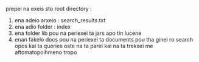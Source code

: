 prepei na exeis sto root directory :
1) ena adeio arxeio : search_results.txt
2) ena adio folder : index
3) ena folder lib pou na periexei ta jars apo tin lucene
4) enan fakelo docs pou na periexei ta documents pou tha ginei ro search opos kai ta queries oste na ta parei kai na ta treksei me aftomatopoihmeno tropo
